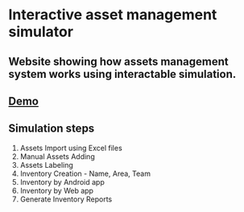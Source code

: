 # Interactive asset management simulator

## Website showing how assets management system works using interactable simulation.

## [Demo](https://pawelgargula.github.io/asset-management-simulator/)

## Simulation steps

1. Assets Import using Excel files
2. Manual Assets Adding
3. Assets Labeling
4. Inventory Creation - Name, Area, Team
5. Inventory by Android app
6. Inventory by Web app
7. Generate Inventory Reports
